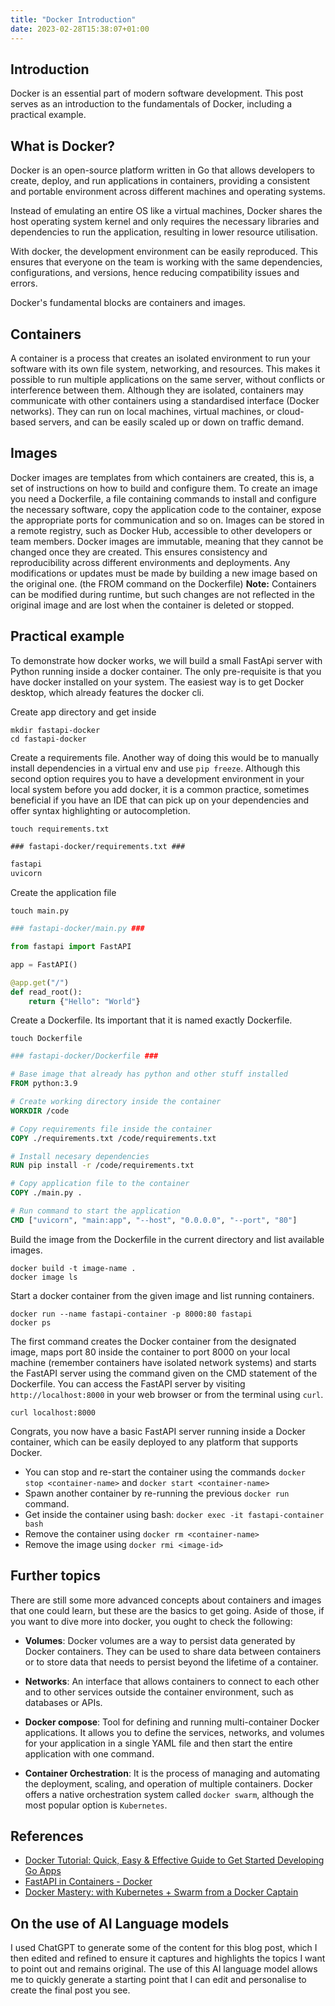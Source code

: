 ```yaml
---
title: "Docker Introduction"
date: 2023-02-28T15:38:07+01:00
---
```


## Introduction

Docker is an essential part of modern software development. This post serves as an introduction to the fundamentals of Docker, including a practical example.

## What is Docker?

Docker is an open-source platform written in Go that allows developers to create, deploy, and run applications in containers, providing a consistent and portable environment across different machines and operating systems.

Instead of emulating an entire OS like a virtual machines, Docker shares the host operating system kernel and only requires the necessary libraries and dependencies to run the application, resulting in lower resource utilisation.

With docker, the development environment can be easily reproduced. This ensures that everyone on the team is working with the same dependencies, configurations, and versions, hence reducing compatibility issues and errors.

Docker's fundamental blocks are containers and images.

## Containers

A container is a process that creates an isolated environment to run your software with its own file system, networking, and resources. This makes it possible to run multiple applications on the same server, without conflicts or interference between them.
Although they are isolated, containers may communicate with other containers using a standardised interface (Docker networks).
They can run on local machines, virtual machines, or cloud-based servers, and can be easily scaled up or down on traffic demand.

## Images

Docker images are templates from which containers are created, this is, a set of instructions on how to build and configure them. To create an image you need a Dockerfile, a file containing commands to install and configure the necessary software, copy the application code to the container, expose the appropriate ports for communication and so on.
Images can be stored in a remote registry, such as Docker Hub, accessible to other developers or team members. Docker images are immutable, meaning that they cannot be changed once they are created. This ensures consistency and reproducibility across different environments and deployments.
Any modifications or updates must be made by building a new image based on the original one. (the FROM command on the Dockerfile)
**Note:** Containers can be modified during runtime, but such changes are not reflected in the original image and are lost when the container is deleted or stopped.

## Practical example

To demonstrate how docker works, we will build a small FastApi server with Python running inside a docker container.
The only pre-requisite is that you have docker installed on your system. The easiest way is to get Docker desktop, which already features the docker cli.

Create app directory and get inside

```shell
mkdir fastapi-docker
cd fastapi-docker
```

Create a requirements file. Another way of doing this would be to manually install dependencies in a virtual env and use `pip freeze`. Although this second option requires you to have a development environment in your local system before you add docker, it is a common practice, sometimes beneficial if you have an IDE that can pick up on your dependencies and offer syntax highlighting or autocompletion.

```shell
touch requirements.txt
```

```txt
### fastapi-docker/requirements.txt ###

fastapi
uvicorn
```

Create the application file

```shell
touch main.py
```

```python
### fastapi-docker/main.py ###

from fastapi import FastAPI

app = FastAPI()

@app.get("/")
def read_root():
    return {"Hello": "World"}
```

Create a Dockerfile. Its important that it is named exactly Dockerfile.

```shell
touch Dockerfile
```

```Dockerfile
### fastapi-docker/Dockerfile ###

# Base image that already has python and other stuff installed
FROM python:3.9

# Create working directory inside the container
WORKDIR /code

# Copy requirements file inside the container
COPY ./requirements.txt /code/requirements.txt

# Install necesary dependencies
RUN pip install -r /code/requirements.txt

# Copy application file to the container
COPY ./main.py .

# Run command to start the application
CMD ["uvicorn", "main:app", "--host", "0.0.0.0", "--port", "80"]
```

Build the image from the Dockerfile in the current directory and list available images.

```shell
docker build -t image-name .
docker image ls
```

Start a docker container from the given image and list running containers.

```shell
docker run --name fastapi-container -p 8000:80 fastapi
docker ps
```

The first command creates the Docker container from the designated image, maps port 80 inside the container to port 8000 on your local machine (remember containers have isolated network systems) and starts the FastAPI server using the command given on the CMD statement of the Dockerfile.
You can access the FastAPI server by visiting `http://localhost:8000` in your web browser or from the terminal using `curl`.

```shell
curl localhost:8000
```

Congrats, you now have a basic FastAPI server running inside a Docker container, which can be easily deployed to any platform that supports Docker.

-   You can stop and re-start the container using the commands `docker stop <container-name>` and `docker start <container-name>`
-   Spawn another container by re-running the previous `docker run` command.
-   Get inside the container using bash: `docker exec -it fastapi-container bash`
-   Remove the container using `docker rm <container-name>`
-   Remove the image using `docker rmi <image-id>`

## Further topics

There are still some more advanced concepts about containers and images that one could learn, but these are the basics to get going. Aside of those, if you want to dive more into docker, you ought to check the following:

-   **Volumes**: Docker volumes are a way to persist data generated by Docker containers. They can be used to share data between containers or to store data that needs to persist beyond the lifetime of a container.

-   **Networks**: An interface that allows containers to connect to each other and to other services outside the container environment, such as databases or APIs.

-   **Docker compose**: Tool for defining and running multi-container Docker applications. It allows you to define the services, networks, and volumes for your application in a single YAML file and then start the entire application with one command.

-   **Container Orchestration**: It is the process of managing and automating the deployment, scaling, and operation of multiple containers. Docker offers a native orchestration system called `docker swarm`, although the most popular option is `Kubernetes`.

## References

-   [Docker Tutorial: Quick, Easy & Effective Guide to Get Started Developing Go Apps](https://dev.to/docker/docker-tutorial-quick-easy-effective-guide-to-get-started-developing-go-apps-2b08)
-   [FastAPI in Containers - Docker](https://fastapi.tiangolo.com/deployment/docker/)
-   [Docker Mastery: with Kubernetes + Swarm from a Docker Captain](https://www.udemy.com/course/docker-mastery/)

## On the use of AI Language models

I used ChatGPT to generate some of the content for this blog post, which I then edited and refined to ensure it captures and highlights the topics I want to point out and remains original. The use of this AI language model allows me to quickly generate a starting point that I can edit and personalise to create the final post you see.
